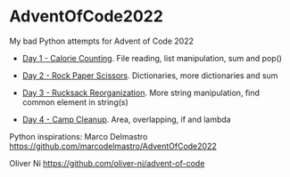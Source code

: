 # AdventOfCode2022
My bad Python attempts for Advent of Code 2022

* [Day 1 - Calorie Counting](AoC_01.py). File reading, list manipulation, sum and pop()

* [Day 2 - Rock Paper Scissors](AoC_02.py). Dictionaries, more dictionaries and sum

* [Day 3 - Rucksack Reorganization](AoC_03.py). More string manipulation, find common element in string(s)

* [Day 4 - Camp Cleanup](AoC_04.py). Area, overlapping, if and lambda

Python inspirations:
Marco Delmastro
https://github.com/marcodelmastro/AdventOfCode2022

Oliver Ni
https://github.com/oliver-ni/advent-of-code
